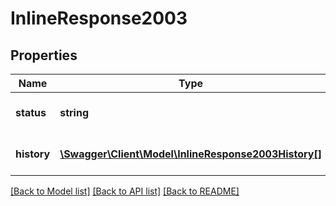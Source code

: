 # InlineResponse2003

## Properties
Name | Type | Description | Notes
------------ | ------------- | ------------- | -------------
**status** | **string** | The status of the API request | [optional] 
**history** | [**\Swagger\Client\Model\InlineResponse2003History[]**](InlineResponse2003History.md) | The fax jobs requested | [optional] 

[[Back to Model list]](../README.md#documentation-for-models) [[Back to API list]](../README.md#documentation-for-api-endpoints) [[Back to README]](../README.md)


